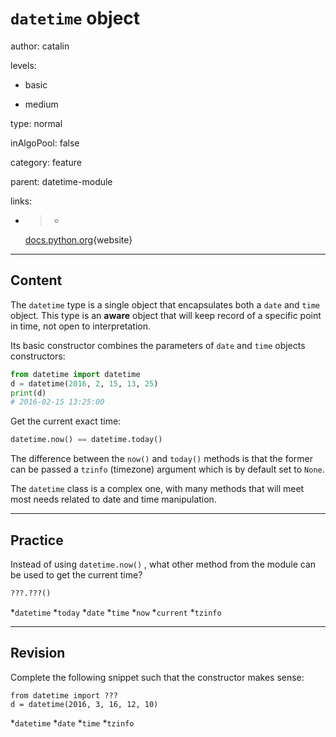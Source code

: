 # `datetime` object
author: catalin

levels:

  - basic

  - medium

type: normal

inAlgoPool: false

category: feature

parent: datetime-module

links:

  - >-
    [docs.python.org](https://docs.python.org/3.5/library/datetime.html#datetime-objects){website}

---
## Content

The `datetime` type is a single object that encapsulates both a `date` and `time` object. This type is an **aware** object that will keep record of a specific point in time, not open to interpretation.


Its basic constructor combines the parameters of `date` and `time`  objects constructors:
```python
from datetime import datetime
d = datetime(2016, 2, 15, 13, 25)
print(d)
# 2016-02-15 13:25:00
``` 
Get the current exact time:
```python
datetime.now() == datetime.today()
```

The difference between the `now()`  and `today()` methods is that the former can be passed a `tzinfo` (timezone) argument which is by default set to `None`.

The `datetime` class is a complex one, with many methods that will meet most needs related to date and time manipulation.

---
## Practice

Instead of using `datetime.now()` , what other method from the module can be used to get the current time?
```python
???.???()
```

*`datetime` 
*`today` 
*`date` 
*`time` 
*`now` 
*`current` 
*`tzinfo`

---
## Revision

Complete the following snippet such that the constructor makes sense:
```
from datetime import ???
d = datetime(2016, 3, 16, 12, 10)
```
*`datetime` 
*`date` 
*`time` 
*`tzinfo`